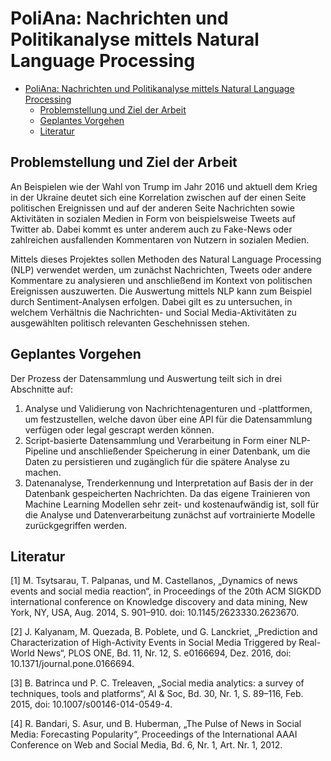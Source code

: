 # PoliAna: Nachrichten und Politikanalyse mittels Natural Language Processing

-   [PoliAna: Nachrichten und Politikanalyse mittels Natural Language Processing](#poliana-nachrichten-und-politikanalyse-mittels-natural-language-processing)
    -   [Problemstellung und Ziel der Arbeit](#problemstellung-und-ziel-der-arbeit)
    -   [Geplantes Vorgehen](#geplantes-vorgehen)
    -   [Literatur](#literatur)

## Problemstellung und Ziel der Arbeit

An Beispielen wie der Wahl von Trump im Jahr 2016 und aktuell dem Krieg in der Ukraine deutet sich eine Korrelation zwischen auf der einen Seite politischen Ereignissen und auf der anderen Seite Nachrichten sowie Aktivitäten in sozialen Medien in Form von beispielsweise Tweets auf Twitter ab. Dabei kommt es unter anderem auch zu Fake-News oder zahlreichen ausfallenden Kommentaren von Nutzern in sozialen Medien.

Mittels dieses Projektes sollen Methoden des Natural Language Processing (NLP) verwendet werden, um zunächst Nachrichten, Tweets oder andere Kommentare zu analysieren und anschließend im Kontext von politischen Ereignissen auszuwerten. Die Auswertung mittels NLP kann zum Beispiel durch Sentiment-Analysen erfolgen. Dabei gilt es zu untersuchen, in welchem Verhältnis die Nachrichten- und Social Media-Aktivitäten zu ausgewählten politisch relevanten Geschehnissen stehen.

## Geplantes Vorgehen

Der Prozess der Datensammlung und Auswertung teilt sich in drei Abschnitte auf:

1. Analyse und Validierung von Nachrichtenagenturen und -plattformen, um festzustellen, welche davon über eine API für die Datensammlung verfügen oder legal gescrapt werden können.
2. Script-basierte Datensammlung und Verarbeitung in Form einer NLP-Pipeline und anschließender Speicherung in einer Datenbank, um die Daten zu persistieren und zugänglich für die spätere Analyse zu machen.
3. Datenanalyse, Trenderkennung und Interpretation auf Basis der in der Datenbank gespeicherten Nachrichten. Da das eigene Trainieren von Machine Learning Modellen sehr zeit- und kostenaufwändig ist, soll für die Analyse und Datenverarbeitung zunächst auf vortrainierte Modelle zurückgegriffen werden.

## Literatur

[1] M. Tsytsarau, T. Palpanas, und M. Castellanos, „Dynamics of news events and social media reaction“, in Proceedings of the 20th ACM SIGKDD international conference on Knowledge discovery and data mining, New York, NY, USA, Aug. 2014, S. 901–910. doi: 10.1145/2623330.2623670.

[2] J. Kalyanam, M. Quezada, B. Poblete, und G. Lanckriet, „Prediction and Characterization of High-Activity Events in Social Media Triggered by Real-World News“, PLOS ONE, Bd. 11, Nr. 12, S. e0166694, Dez. 2016, doi: 10.1371/journal.pone.0166694.

[3] B. Batrinca und P. C. Treleaven, „Social media analytics: a survey of techniques, tools and platforms“, AI & Soc, Bd. 30, Nr. 1, S. 89–116, Feb. 2015, doi: 10.1007/s00146-014-0549-4.

[4] R. Bandari, S. Asur, und B. Huberman, „The Pulse of News in Social Media: Forecasting Popularity“, Proceedings of the International AAAI Conference on Web and Social Media, Bd. 6, Nr. 1, Art. Nr. 1, 2012.
